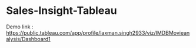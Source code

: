 # Sales-Insight-Tableau

Demo link : https://public.tableau.com/app/profile/laxman.singh2933/viz/IMDBMovieanalysis/Dashboard1
